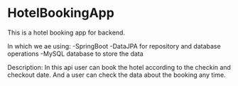 # HotelBookingApp

This is a hotel booking app for backend.

In which we ae using:
-SpringBoot
-DataJPA for repository and database operations
-MySQL database to store the data

Description:
In this api user can book the hotel according to the checkin and checkout date. And a user can check the data about the booking any time.
